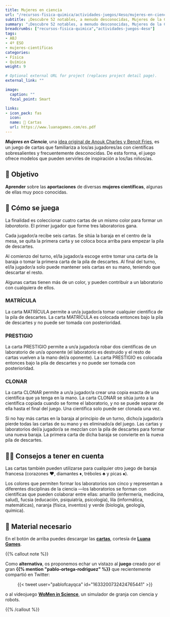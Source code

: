 ```yaml
---
title: Mujeres en ciencia
url: "/recursos-fisica-quimica/actividades-juegos/4eso/mujeres-en-ciencia"
subtitle: ¡Descubre 52 notables, a menudo desconocidas, Mujeres de la Ciencia!
summary: "¡Descubre 52 notables, a menudo desconocidas, Mujeres de la Ciencia!"
breadcrumbs: ["recursos-fisica-quimica","actividades-juegos-4eso"]
tags:
- ABJ
- 4º ESO
- mujeres-científicas
categories:
- Física
- Química
weight: 9

# Optional external URL for project (replaces project detail page).
external_link: ""

image:
  caption: ""
  focal_point: Smart

links:
- icon_pack: fas
  icon:
  name: 🔗 Cartas
  url: https://www.luanagames.com/es.pdf
---
```


***Mujeres en Ciencia***, una [idea original de Anouk Charles y Benoit Fries](https://www.luanagames.com/index.html), es un juego de cartas que familiariza a los/as jugadores/as con cientíﬁcas sobresalientes y frecuentemente desconocidas. De esta forma, el juego ofrece modelos que pueden servirles de inspiración a los/las niños/as.

## 🎯 Objetivo

**Aprender** sobre las **aportaciones** de diversas **mujeres científicas**, algunas de ellas muy poco conocidas.

## 🎲 Cómo se juega

La finalidad es coleccionar cuatro cartas de un mismo color para formar un *laboratorio*. El primer jugador que forme tres laboratorios gana.

Cada jugador/a recibe seis cartas. Se sitúa la baraja en el centro de la mesa, se quita la primera carta y se coloca boca arriba para empezar la pila de descartes.

Al comienzo del turno, el/la jugador/a escoge entre tomar una carta de la baraja o tomar la primera carta de la pila de descartes. Al final del turno, el/la jugador/a solo puede mantener seis cartas en su mano, teniendo que descartar el resto.

Algunas cartas tienen más de un color, y pueden contribuir a un laboratorio con cualquiera de ellos.

### MATRÍCULA
La carta MATRÍCULA permite a un/a jugador/a tomar cualquier científica de la pila de descartes. La carta MATRÍCULA es colocada entonces bajo la pila de descartes y no puede ser tomada con posterioridad.

### PRESTIGIO
La carta PRESTIGIO permite a un/a jugador/a robar dos científicas de un laboratorio de un/a oponente (el laboratorio es destruido y el resto de cartas vuelven a la mano del/a oponente). La carta PRESTIGIO es colocada entonces bajo la pila de descartes y no puede ser tomada con posterioridad.

### CLONAR
La carta CLONAR permite a un/a jugador/a crear una copia exacta de una científica que ya tenga en la mano. La carta CLONAR se sitúa junto a la científica copiada cuando se forme el laboratorio, y no se puede separar de ella hasta el final del juego. Una científica solo puede ser clonada una vez.

Si no hay más cartas en la baraja al principio de un turno, dicho/a jugador/a pierde todas las cartas de su mano y es eliminado/a del juego. Las cartas y laboratorios del/a jugador/a se mezclan con la pila de descartes para formar una nueva baraja. La primera carta de dicha baraja se convierte en la nueva pila de descartes.

## 🧑‍🏫 Consejos a tener en cuenta

Las cartas también pueden utilizarse para cualquier otro juego de baraja francesa (corazones &hearts;, diamantes &diams;, tréboles &clubs; y picas &spades;).

Los colores que permiten formar los laboratorios son cinco y representan a diferentes disciplinas de la ciencia &mdash;los laboratorios se forman con científicas que pueden colaborar entre ellas: amarillo (enfermería, medicina, salud), fucsia (educación, psiquiatría, psicología), lila (informática, matemáticas), naranja (física, inventos) y verde (biología, geología, química). 

## 💼 Material necesario

En el botón de arriba puedes descargar las [**cartas**](https://www.luanagames.com/es.pdf), cortesía de [**Luana Games**](https://www.luanagames.com/index.es.html).

{{% callout note %}}

Como **alternativa**, os proponemos echar un vistazo al **juego** creado por el gran **{{% mention "pablo-ortega-rodriguez" %}}** que recientemente compartió en Twitter:

<div align="center">
{{< tweet user="pablofcayqca" id="1633200732424765441" >}}
</div>

o al videojuego [**WoMen in Science**](https://store.steampowered.com/app/1097210/WoMen_in_Science/), un simulador de granja con ciencia y robots.

{{% /callout %}}